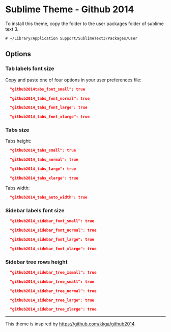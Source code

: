# Sublime Theme - Github 2014

To install this theme, copy the folder to the user packages folder of sublime text 3.

	# ~/Library/Application Support/SublimeText3/Packages/User
	
## Options

### Tab labels font size

Copy and paste one of four options in your user preferences file:

```json
  "github2014tabs_font_small": true
```
```json
  "github2014_tabs_font_normal": true
```
```json
  "github2014_tabs_font_large": true
```
```json
  "github2014_tabs_font_xlarge": true
```

### Tabs size

Tabs height:

```json
  "github2014_tabs_small": true
```
```json
  "github2014_tabs_normal": true
```
```json
  "github2014_tabs_large": true
```
```json
  "github2014_tabs_xlarge": true
```

Tabs width: 

```json
  "github2014_tabs_auto_width": true
```

### Sidebar labels font size

```json
  "github2014_sidebar_font_small": true
```
```json
  "github2014_sidebar_font_normal": true
```
```json
  "github2014_sidebar_font_large": true
```
```json
  "github2014_sidebar_font_xlarge": true
```

### Sidebar tree rows height

```json
  "github2014_sidebar_tree_xsmall": true
```
```json
  "github2014_sidebar_tree_small": true
```
```json
  "github2014_sidebar_tree_normal": true
```
```json
  "github2014_sidebar_tree_large": true
```
```json
  "github2014_sidebar_tree_xlarge": true
```

***

This theme is inspired by <https://github.com/kkga/github2014>.